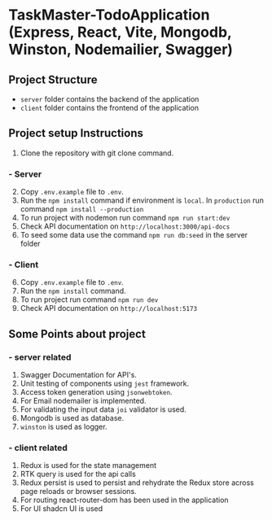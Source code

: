 # TaskMaster-TodoApplication (Express, React, Vite, Mongodb, Winston, Nodemailier, Swagger)

## Project Structure

- `server` folder contains the backend of the application
- `client` folder contains the frontend of the application

## Project setup Instructions

1. Clone the repository with git clone command.

### - Server

2. Copy `.env.example` file to `.env`.
3. Run the `npm install` command if environment is `local`.
   In `production` run command `npm install --production`
4. To run project with nodemon run command `npm run start:dev`
5. Check API documentation on `http://localhost:3000/api-docs`
6. To seed some data use the command `npm run db:seed` in the server folder

### - Client

6. Copy `.env.example` file to `.env`.
7. Run the `npm install` command.
8. To run project run command `npm run dev`
9. Check API documentation on `http://localhost:5173`

## Some Points about project

### - server related

1. Swagger Documentation for API's.
2. Unit testing of components using `jest` framework.
3. Access token generation using `jsonwebtoken`.
4. For Email nodemailer is implemented.
5. For validating the input data `joi` validator is used.
6. Mongodb is used as database.
7. `winston` is used as logger.

### - client related

1. Redux is used for the state management
2. RTK query is used for the api calls
3. Redux persist is used to persist and rehydrate the Redux store across page reloads or browser sessions.
4. For routing react-router-dom has been used in the application
5. For UI shadcn UI is used
